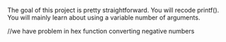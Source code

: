 The goal of this project is pretty straightforward. You will recode printf().
You will mainly learn about using a variable number of arguments.


//we have problem in hex function converting negative numbers 

